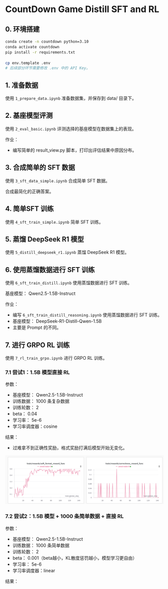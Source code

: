 # CountDown Game Distill SFT and RL

## 0. 环境搭建

```bash
conda create -n countdown python=3.10
conda activate countdown
pip install -r requirements.txt

cp env.template .env
# 后续部分环节需要修改 .env 中的 API Key。
```

## 1. 准备数据

使用 `1_prepare_data.ipynb` 准备数据集，并保存到 data/ 目录下。

## 2. 基座模型评测

使用 `2_eval_basic.ipynb` 评测选择的基座模型在数据集上的表现。

作业：

- 编写简单的 result_view.py 脚本，打印出评估结果中原因分布。

## 3. 合成简单的 SFT 数据

使用 `3_sft_data_simple.ipynb` 合成简单 SFT 数据。

合成最简化的正确答案。

## 4. 简单SFT 训练

使用 `4_sft_train_simple.ipynb` 简单 SFT 训练。

## 5. 蒸馏 DeepSeek R1 模型

使用 `5_distill_deepseek_r1.ipynb` 蒸馏 DeepSeek R1 模型。

## 6. 使用蒸馏数据进行 SFT 训练

使用 `6_sft_train_distill.ipynb` 使用蒸馏数据进行 SFT 训练。

基座模型： Qwen2.5-1.5B-Instruct

作业：

- 编写 `6_sft_train_distill_reasoning.ipynb` 使用蒸馏数据进行 SFT 训练。
- 基座模型： DeepSeek-R1-Distill-Qwen-1.5B
- 主要是 Prompt 的不同。


## 7. 进行 GRPO RL 训练

使用 `7_rl_train_grpo.ipynb` 进行 GRPO RL 训练。

### 7.1 尝试1：1.5B 模型直接 RL

参数：

- 基座模型： Qwen2.5-1.5B-Instruct
- 训练数据： 1000 条复杂数据
- 训练轮数： 2
- beta： 0.04
- 学习率： 5e-6
- 学习率调度器：cosine

结果：

- 过难拿不到正确性奖励，格式奖励打满后模型开始无变化。

![](./rl1.png)

### 7.2 尝试2：1.5B 模型 + 1000 条简单数据 + 直接 RL

参数：

- 基座模型： Qwen2.5-1.5B-Instruct
- 训练数据： 1000 条简单数据
- 训练轮数： 2
- beta： 0.001（beta越小，KL散度惩罚越小，模型学习更自由）
- 学习率： 5e-6
- 学习率调度器：linear

结果：
